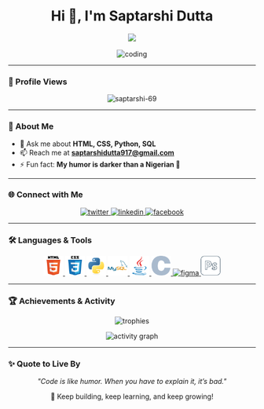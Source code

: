 <h1 align="center">Hi 👋, I'm Saptarshi Dutta</h1>

<p align="center">
  <a href="https://github.com/DenverCoder1/readme-typing-svg">
    <img src="https://readme-typing-svg.herokuapp.com?size=24&color=00C2FF&center=true&vCenter=true&width=500&lines=Passionate+Developer+from+India;Frontend+%7C+Backend+%7C+SQL;Always+Learning+New+Things;Turning+Ideas+into+Reality" />
  </a>
</p>

<p align="center">
  <img src="https://media.tenor.com/2uyENRmiUt0AAAAC/coding.gif" alt="coding" width="500"/>
</p>

---

### 👀 Profile Views
<p align="center">
  <img src="https://komarev.com/ghpvc/?username=saptarshi-69&label=Profile%20views&color=0e75b6&style=flat" alt="saptarshi-69" />
</p>

---

### 🚀 About Me
- 💬 Ask me about **HTML, CSS, Python, SQL**  
- 📫 Reach me at **saptarshidutta917@gmail.com**  
- ⚡ Fun fact: **My humor is darker than a Nigerian 🗿**  

---

### 🌐 Connect with Me
<p align="center">
  <a href="https://x.com/saptarshid71807" target="blank">
    <img src="https://img.shields.io/badge/Twitter-1DA1F2?style=for-the-badge&logo=twitter&logoColor=white" alt="twitter"/>
  </a>
  <a href="https://www.linkedin.com/in/saptarshi-dutta-6773912a6/" target="blank">
    <img src="https://img.shields.io/badge/LinkedIn-0077B5?style=for-the-badge&logo=linkedin&logoColor=white" alt="linkedin"/>
  </a>
  <a href="https://m.facebook.com/saptarshi.dutta.2025/" target="blank">
    <img src="https://img.shields.io/badge/Facebook-1877F2?style=for-the-badge&logo=facebook&logoColor=white" alt="facebook"/>
  </a>
</p>

---

### 🛠️ Languages & Tools
<p align="center">
  <a href="https://www.w3.org/html/" target="_blank"> 
    <img src="https://raw.githubusercontent.com/devicons/devicon/master/icons/html5/html5-original-wordmark.svg" alt="html5" width="40" height="40"/> 
  </a>
  <a href="https://www.w3schools.com/css/" target="_blank"> 
    <img src="https://raw.githubusercontent.com/devicons/devicon/master/icons/css3/css3-original-wordmark.svg" alt="css3" width="40" height="40"/> 
  </a>
  <a href="https://www.python.org" target="_blank"> 
    <img src="https://raw.githubusercontent.com/devicons/devicon/master/icons/python/python-original.svg" alt="python" width="40" height="40"/> 
  </a>
  <a href="https://www.mysql.com/" target="_blank"> 
    <img src="https://raw.githubusercontent.com/devicons/devicon/master/icons/mysql/mysql-original-wordmark.svg" alt="mysql" width="40" height="40"/> 
  </a>
  <a href="https://www.java.com" target="_blank"> 
    <img src="https://raw.githubusercontent.com/devicons/devicon/master/icons/java/java-original.svg" alt="java" width="40" height="40"/> 
  </a>
  <a href="https://www.cprogramming.com/" target="_blank"> 
    <img src="https://raw.githubusercontent.com/devicons/devicon/master/icons/c/c-original.svg" alt="c" width="40" height="40"/> 
  </a>
  <a href="https://www.figma.com/" target="_blank"> 
    <img src="https://www.vectorlogo.zone/logos/figma/figma-icon.svg" alt="figma" width="40" height="40"/> 
  </a>
  <a href="https://www.adobe.com/products/photoshop.html" target="_blank"> 
    <img src="https://raw.githubusercontent.com/devicons/devicon/master/icons/photoshop/photoshop-line.svg" alt="photoshop" width="40" height="40"/> 
  </a>
</p>


---

### 🏆 Achievements & Activity
<p align="center">
  <img src="https://github-profile-trophy.vercel.app/?username=saptarshi-69&theme=onedark&no-frame=true&row=1&column=6" alt="trophies" />
</p>

<p align="center">
  <img src="https://github-readme-activity-graph.vercel.app/graph?username=saptarshi-69&theme=tokyo-night&hide_border=true" alt="activity graph"/>
</p>

---

### ✨ Quote to Live By
<p align="center">
  <em>"Code is like humor. When you have to explain it, it’s bad."</em>  
</p>

<p align="center">
  🚀 Keep building, keep learning, and keep growing!
</p>
